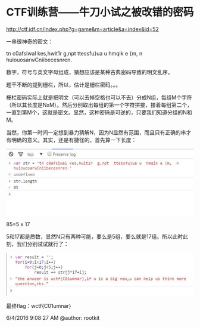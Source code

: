 # CTF训练营——牛刀小试之被改错的密码 #

http://ctf.idf.cn/index.php?g=game&m=article&a=index&id=52

一串很神奇的密文：

tn c0afsiwal kes,hwit1r  g,npt  ttessfu}ua u  hmqik e {m,  n huiouosarwCniibecesnren.

数字，符号与英文字母组成，猜想应该是某种古典密码导致的明文乱序。

题干不断的提到栅栏，所以，估计是栅栏密码。。。

栅栏密码实际上就是把明文（可以去掉空格也可以不去）分成N组，每组M个字符（所以其长度是NxM）。然后分别取出每组的第一个字符拼接，接着每组第二个，一直到第M个，这就是密文。显然，这种密码是可逆的，只要我们知道分组的N和M。

当然，你第一时间一定想到暴力猜解N，因为N显然有范围，而且只有正确的串才有明确的意义。其实，还是有捷径的，首先算一下长度：

![](./img/0x05-1.jpg)

85=5 x 17

5和17都是质数，显然N只有两种可能，要么是5组，要么就是17组。所以此时此刻，我们分别试试就行了：

![](./img/0x05-2.jpg)

最终flag：wctf{C01umnar}

6/4/2016 9:08:27 AM @author: rootkit